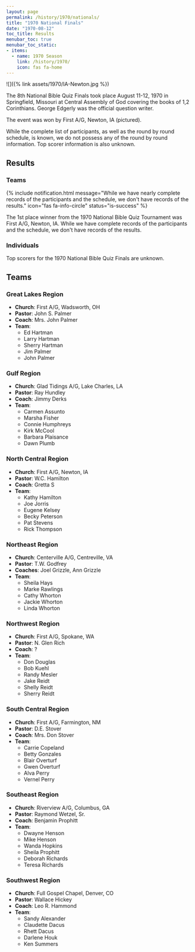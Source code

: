 ```yaml
---
layout: page
permalink: /history/1970/nationals/
title: "1970 National Finals"
date: "1970-08-12"
toc_title: Results
menubar_toc: true
menubar_toc_static:
- items:
  - name: 1970 Season
    link: /history/1970/
    icon: fas fa-home
---
```


![]({% link assets/1970/IA-Newton.jpg %})
 
The 8th National Bible Quiz Finals took place August 11-12, 1970 in Springfield, Missouri at Central Assembly of God covering the books of 1,2 Corinthians. George Edgerly was the official question writer.

The event was won by First A/G, Newton, IA (pictured).

While the complete list of participants, as well as the round by round schedule, is known, we do not possess any of the round by round information. Top scorer information is also unknown.

## Results

### Teams

{% include notification.html
   message="While we have nearly complete records of the participants and the schedule, we don't have records of the results."
   icon="fas fa-info-circle"
   status="is-success" %}

The 1st place winner from the 1970 National Bible Quiz Tournament was First A/G, Newton, IA. While we have complete records of the participants and the schedule, we don't have records of the results.

### Individuals

Top scorers for the 1970 National Bible Quiz Finals are unknown.

## Teams

### Great Lakes Region

* **Church**: First A/G, Wadsworth, OH
* **Pastor**: John S. Palmer
* **Coach**: Mrs. John Palmer
* **Team**:
    * Ed Hartman
    * Larry Hartman
    * Sherry Hartman
    * Jim Palmer
    * John Palmer

### Gulf Region

* **Church**: Glad Tidings A/G, Lake Charles, LA
* **Pastor**: Ray Hundley
* **Coach**: Jimmy Derks
* **Team**:
    * Carmen Assunto
    * Marsha Fisher
    * Connie Humphreys
    * Kirk McCool
    * Barbara Plaisance
    * Dawn Plumb

### North Central Region

* **Church**: First A/G, Newton, IA
* **Pastor**: W.C. Hamilton
* **Coach**: Gretta S
* **Team**:
    * Kathy Hamilton
    * Joe Jorris
    * Eugene Kelsey
    * Becky Peterson
    * Pat Stevens
    * Rick Thompson

### Northeast Region

* **Church**: Centerville A/G, Centreville, VA
* **Pastor**: T.W. Godfrey
* **Coaches**: Joel Grizzle, Ann Grizzle
* **Team**:
    * Sheila Hays
    * Marke Rawlings
    * Cathy Whorton
    * Jackie Whorton
    * Linda Whorton

### Northwest Region

* **Church**: First A/G, Spokane, WA
* **Pastor**: N. Glen Rich
* **Coach**: ?
* **Team**:
    * Don Douglas
    * Bob Kuehl
    * Randy Mesler
    * Jake Reidt
    * Shelly Reidt
    * Sherry Reidt

### South Central Region

* **Church**:	First A/G, Farmington, NM
* **Pastor**: D.E. Stover
* **Coach**: Mrs. Don Stover
* **Team**:
    * Carrie Copeland
    * Betty Gonzales
    * Blair Overturf
    * Gwen Overturf
    * Alva Perry
    * Vernel Perry

### Southeast Region

* **Church**: Riverview A/G, Columbus, GA
* **Pastor**: Raymond Wetzel, Sr.
* **Coach**: Benjamin Prophitt
* **Team**:
    * Dwayne Henson
    * Mike Henson
    * Wanda Hopkins
    * Sheila Prophitt
    * Deborah Richards
    * Teresa Richards

### Southwest Region

* **Church**: Full Gospel Chapel, Denver, CO
* **Pastor**: Wallace Hickey
* **Coach**: Leo R. Hammond
* **Team**:
    * Sandy Alexander
    * Claudette Dacus
    * Rhett Dacus
    * Darlene Houk
    * Ken Summers

